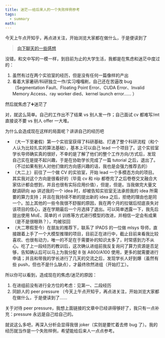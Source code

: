 ```yaml
---
title: 迷茫——给后来人的一个失败样例参考
tags:
  - summary
math:
---
```

今天上午点开知乎，再点进关注，开始浏览大家都在做什么，于是便读到了

> [向下聊天的一些感想](https://zhuanlan.zhihu.com/p/27275434865)

没错，和文中写的一模一样，到目前为止的大学生活，我都是在焦虑和迷茫中度过的：

1. 虽然有过在两个实验室的经历，但是没有任何一篇像样的产出
2. 看着大家暑研/科研独立一作/实习嘎嘎刷，自己还在苦逼改 bug（Segmentation Fault、Floating Point Error、CUDA Error、Invalid Memory Access、ray worker died、kernel launch error…… ）

然后就焦虑了➕迷茫了

对，就这么简单。自己的工作出不了结果 vs 别人发一作；自己面试 cv 都难写/mt 直接说不要 vs 别人 offer 一大堆。

为什么会造成现在这样的局面呢？讲讲自己的经历吧

- （大一下至暑假）第一个实验室获得了科研基础、打通了整个科研流程（和个人认为比较扎实的算法基础），基本上可以自己 lead 一个项目了。这个实验室学长导师确实真的很好，不幸的是了解了他们的整个工作方向/方式后，发现自己实在是提不起兴趣，于是在协助学长完成了一篇 tutorial 之后，退出了。（不过如果有别人对他们做的方向感兴趣的话，我也是会强力推荐去的）
- （大二上）前往了一个做 CV 的实验室，开始 lead 一个多模态方向的项目。其实我对这个方向是很看好的（毕竟 cv 和 nlp 都卷完了之后卷卷交叉融合大家估计都会想到，并且也很有实际应用价值），但是，但是。当我做完大量文献调研向 ap 讲述我的一个 idea 时，却被告知实验室无法承担我的 idea 所需要的算力支持；并且在我持续不断的提出新的 idea 之后，拒绝的理由也是同一个。加上其他的一些令我很不舒服的原因，我在两个月的拉锯后彻底丧失对该项目的信心，遂在学期最后一个月选择了退出。可以简单透露一下，我先后提出使用 MoE、简单的 rl 训练等方式进行模型的改进，并相信一定会有成果（是不是很眼熟？），均被驳回
- （大二寒假至今）在朋友的推荐下，联系了 IPADS 的一位做 mlsys 导师，直接跟着上手了一个大模型推理的项目，目前正在进行中，截止目前来看我比较喜欢、也很有动力，唯一的不足在于需要补的知识太多了，时常感到力不从心。吃了上一段经历的教训后，这次确认进组前我反复询问了算力资源是否足够，告知确认后可以马上为我分配 8 张 A800/A100 使用，更多的就需要进行申请；并且和带我的学长进行了几天的交流之后，发现学长人好到爆（虽然有些 push，但也不是什么缺点），才最终欣然进组（开始打工）。

所以你可以看到，造成现在的焦虑/迷茫的原因：

1. 在进组前没有进行全方位的考虑：见第一、二段经历
2. 同龄人的 peer pressure （今天上午点开知乎，再点进关注，开始浏览大家都在做什么，于是便读到了……

关于对待 peer pressure，我想上面链接的文章中已经讲得够好了，我只有一点补充：pressure 永远是自己给自己的。

就说这么多吧，再深入分析会显得我很 joker（实则是要忙着去修 bug 了）。我的经历就当作是一个失败样例，希望能给后来人一点点参考。